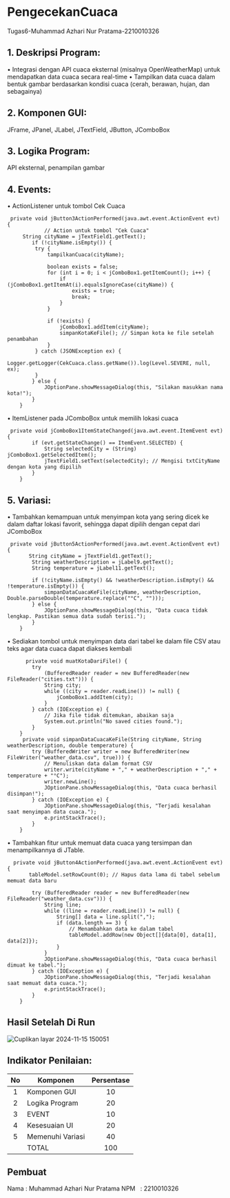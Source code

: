 # PengecekanCuaca
 Tugas6-Muhammad Azhari Nur Pratama-2210010326
## 1. Deskripsi Program:
• Integrasi dengan API cuaca eksternal (misalnya OpenWeatherMap) untuk
mendapatkan data cuaca secara real-time
• Tampilkan data cuaca dalam bentuk gambar berdasarkan kondisi cuaca
(cerah, berawan, hujan, dan sebagainya)

## 2. Komponen GUI: 
JFrame, JPanel, JLabel, JTextField, JButton, JComboBox
## 3. Logika Program: 
API eksternal, penampilan gambar
## 4. Events:
• ActionListener untuk tombol Cek Cuaca
~~~
 private void jButton3ActionPerformed(java.awt.event.ActionEvent evt) {                                         
            // Action untuk tombol "Cek Cuaca"
     String cityName = jTextField1.getText();
        if (!cityName.isEmpty()) {
         try {
             tampilkanCuaca(cityName);
             
             boolean exists = false;
             for (int i = 0; i < jComboBox1.getItemCount(); i++) {
                 if (jComboBox1.getItemAt(i).equalsIgnoreCase(cityName)) {
                     exists = true;
                     break;
                 }
             }
             
             if (!exists) {
                 jComboBox1.addItem(cityName);
                 simpanKotaKeFile(); // Simpan kota ke file setelah penambahan
             }
         } catch (JSONException ex) {
             Logger.getLogger(CekCuaca.class.getName()).log(Level.SEVERE, null, ex);
         }
        } else {
            JOptionPane.showMessageDialog(this, "Silakan masukkan nama kota!");
        }
    }       
~~~
• ItemListener pada JComboBox untuk memilih lokasi cuaca
~~~
 private void jComboBox1ItemStateChanged(java.awt.event.ItemEvent evt) {                                            
        if (evt.getStateChange() == ItemEvent.SELECTED) {
            String selectedCity = (String) jComboBox1.getSelectedItem();
            jTextField1.setText(selectedCity); // Mengisi txtCityName dengan kota yang dipilih
        }
    }  
~~~
## 5. Variasi:
• Tambahkan kemampuan untuk menyimpan kota yang sering dicek ke dalam daftar lokasi favorit, sehingga dapat dipilih dengan cepat dari JComboBox
~~~
 private void jButton5ActionPerformed(java.awt.event.ActionEvent evt) {                                         
       String cityName = jTextField1.getText();
        String weatherDescription = jLabel9.getText();
        String temperature = jLabel11.getText();

        if (!cityName.isEmpty() && !weatherDescription.isEmpty() && !temperature.isEmpty()) {
            simpanDataCuacaKeFile(cityName, weatherDescription, Double.parseDouble(temperature.replace("°C", "")));
        } else {
            JOptionPane.showMessageDialog(this, "Data cuaca tidak lengkap. Pastikan semua data sudah terisi.");
        }
    }   
~~~
• Sediakan tombol untuk menyimpan data dari tabel ke dalam file CSV atau teks agar data cuaca dapat diakses kembali
~~~
      private void muatKotaDariFile() {
        try
            (BufferedReader reader = new BufferedReader(new FileReader("cities.txt"))) {
            String city;
            while ((city = reader.readLine()) != null) {
                jComboBox1.addItem(city);
            }
        } catch (IOException e) {
            // Jika file tidak ditemukan, abaikan saja
            System.out.println("No saved cities found.");
        }
    }
     private void simpanDataCuacaKeFile(String cityName, String weatherDescription, double temperature) {
        try (BufferedWriter writer = new BufferedWriter(new FileWriter("weather_data.csv", true))) {
            // Menuliskan data dalam format CSV
            writer.write(cityName + "," + weatherDescription + "," + temperature + "°C");
            writer.newLine();
            JOptionPane.showMessageDialog(this, "Data cuaca berhasil disimpan!");
        } catch (IOException e) {
            JOptionPane.showMessageDialog(this, "Terjadi kesalahan saat menyimpan data cuaca.");
            e.printStackTrace();
        }
    }
~~~
• Tambahkan fitur untuk memuat data cuaca yang tersimpan dan menampilkannya di JTable.
~~~
  private void jButton4ActionPerformed(java.awt.event.ActionEvent evt) {                                         
       tableModel.setRowCount(0); // Hapus data lama di tabel sebelum memuat data baru

        try (BufferedReader reader = new BufferedReader(new FileReader("weather_data.csv"))) {
            String line;
            while ((line = reader.readLine()) != null) {
                String[] data = line.split(",");
                if (data.length == 3) {
                    // Menambahkan data ke dalam tabel
                    tableModel.addRow(new Object[]{data[0], data[1], data[2]});
                }
            }
            JOptionPane.showMessageDialog(this, "Data cuaca berhasil dimuat ke tabel.");
        } catch (IOException e) {
            JOptionPane.showMessageDialog(this, "Terjadi kesalahan saat memuat data cuaca.");
            e.printStackTrace();
        }    
    }
~~~

## Hasil Setelah Di Run
![Cuplikan layar 2024-11-15 150051](https://github.com/user-attachments/assets/da870d34-e19a-401b-b387-cf8d206eb1a3)

## Indikator Penilaian:
| No  | Komponen         |  Persentase  |
| :-: | --------------   |   :-----:    |
|  1  | Komponen GUI     |    10    |
|  2  | Logika Program   |    20    |
|  3  | EVENT            |    10    |
|  4  | Kesesuaian UI     |    20    |
|  5  | Memenuhi Variasi |    40    |
|     | TOTAL        | 100 |


## Pembuat
Nama  : Muhammad Azhari Nur Pratama
NPM   : 2210010326
